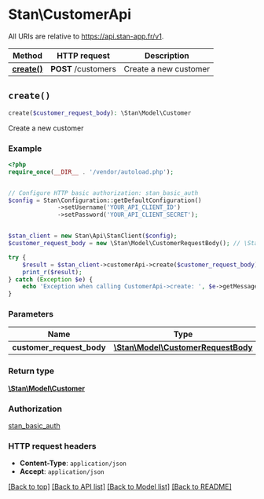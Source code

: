 # Stan\CustomerApi

All URIs are relative to https://api.stan-app.fr/v1.

Method | HTTP request | Description
------------- | ------------- | -------------
[**create()**](CustomerApi.md#create) | **POST** /customers | Create a new customer


## `create()`

```php
create($customer_request_body): \Stan\Model\Customer
```

Create a new customer

### Example

```php
<?php
require_once(__DIR__ . '/vendor/autoload.php');


// Configure HTTP basic authorization: stan_basic_auth
$config = Stan\Configuration::getDefaultConfiguration()
              ->setUsername('YOUR_API_CLIENT_ID')
              ->setPassword('YOUR_API_CLIENT_SECRET');


$stan_client = new Stan\Api\StanClient($config);
$customer_request_body = new \Stan\Model\CustomerRequestBody(); // \Stan\Model\CustomerRequestBody

try {
    $result = $stan_client->customerApi->create($customer_request_body);
    print_r($result);
} catch (Exception $e) {
    echo 'Exception when calling CustomerApi->create: ', $e->getMessage(), PHP_EOL;
}
```

### Parameters

Name | Type | Description  | Notes
------------- | ------------- | ------------- | -------------
 **customer_request_body** | [**\Stan\Model\CustomerRequestBody**](../Model/CustomerRequestBody.md)|  | [optional]

### Return type

[**\Stan\Model\Customer**](../Model/Customer.md)

### Authorization

[stan_basic_auth](../../README.md#stan_basic_auth)

### HTTP request headers

- **Content-Type**: `application/json`
- **Accept**: `application/json`

[[Back to top]](#) [[Back to API list]](../../README.md#endpoints)
[[Back to Model list]](../../README.md#models)
[[Back to README]](../../README.md)
